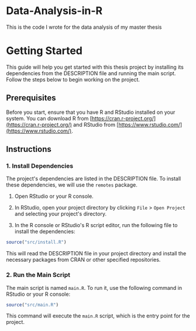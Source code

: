 # Data-Analysis-in-R
This is the code I wrote for the data analysis of my master thesis

# Getting Started

This guide will help you get started with this thesis project by installing its dependencies from the DESCRIPTION file and running the main script. Follow the steps below to begin working on the project.

## Prerequisites

Before you start, ensure that you have R and RStudio installed on your system. You can download R from [https://cran.r-project.org/](https://cran.r-project.org/) and RStudio from [https://www.rstudio.com/](https://www.rstudio.com/).

## Instructions


### 1. Install Dependencies

The project's dependencies are listed in the DESCRIPTION file. To install these dependencies, we will use the `remotes` package.

1. Open RStudio or your R console.

2. In RStudio, open your project directory by clicking `File` > `Open Project` and selecting your project's directory.

3. In the R console or RStudio's R script editor, run the following file to install the dependencies:

```R
source("src/install.R")
```

This will read the DESCRIPTION file in your project directory and install the necessary packages from CRAN or other specified repositories.

### 2. Run the Main Script

The main script is named `main.R`. To run it, use the following command in RStudio or your R console:

```R
source("src/main.R")
```

This command will execute the `main.R` script, which is the entry point for the project.
